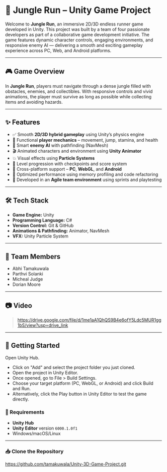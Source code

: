 # 🌴 Jungle Run – Unity Game Project

Welcome to **Jungle Run**, an immersive 2D/3D endless runner game developed in Unity. This project was built by a team of four passionate developers as part of a collaborative game development initiative. The game features dynamic character controls, engaging environments, and responsive enemy AI — delivering a smooth and exciting gameplay experience across PC, Web, and Android platforms.

---

## 🎮 Game Overview

In **Jungle Run**, players must navigate through a dense jungle filled with obstacles, enemies, and collectibles. With responsive controls and vivid animations, the player must survive as long as possible while collecting items and avoiding hazards.

---

## ✨ Features

- ✅ Smooth **2D/3D hybrid gameplay** using Unity’s physics engine
- 🎯 Functional **player mechanics** – movement, jump, stamina, and health
- 🧠 Smart **enemy AI** with pathfinding (NavMesh)
- 🎬 Animated characters and environment using **Unity Animator**
- 💥 Visual effects using **Particle Systems**
- 🧭 Level progression with checkpoints and score system
- 📱 Cross-platform support – **PC**, **WebGL**, and **Android**
- 🚀 Optimized performance using memory profiling and code refactoring
- 🤝 Developed in an **Agile team environment** using sprints and playtesting

---

## 🛠️ Tech Stack

- **Game Engine:** Unity
- **Programming Language:** C#
- **Version Control:** Git & GitHub
- **Animations & Pathfinding:** Animator, NavMesh
- **VFX:** Unity Particle System

---

## 👥 Team Members

- Abhi Tamakuwala  
- Parthvi Solanki  
- Micheal Judge 
- Dorian Moore

---

## 📷 Video

> https://drive.google.com/file/d/1me1aA1QhQS9B4e6ofY5Ldc5MUR1gg1bS/view?usp=drive_link

---

## 🚀 Getting Started

Open Unity Hub.
- Click on "Add" and select the project folder you just cloned.
- Open the project in Unity Editor.
- Once opened, go to File > Build Settings.
- Choose your target platform (PC, WebGL, or Android) and click Build and Run.
- Alternatively, click the Play button in Unity Editor to test the game directly.

### 🔧 Requirements

- **Unity Hub**
- **Unity Editor** version `6000.1.0f1`
- Windows/macOS/Linux

---

### 📥 Clone the Repository

https://github.com/tamakuwala/Unity-3D-Game-Project.git
